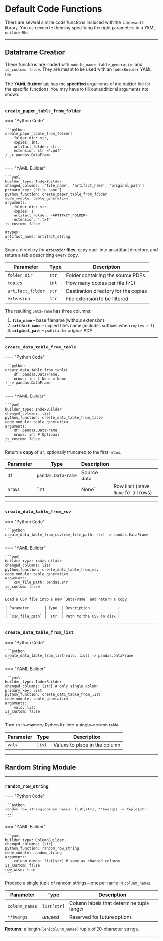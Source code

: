 # Default Code Functions

There are several simple code functions included with the `tablevault` library. You can execute them by specifying the right parameters in a YAML `Builder` file.

---

## Dataframe Creation

These functions are loaded with `module_name: table_generation` and `is_custom: false`. They are meant to be used with an `IndexBuilder` YAML file.

The **YAML Builder** tab has the **specified** arguments of the builder file for the specific functions. You may have to fill out additional arguments not shown.

---

### `create_paper_table_from_folder`

=== "Python Code"

    ```python
    create_paper_table_from_folder(
        folder_dir: str,
        copies: int,
        artifact_folder: str,
        extension: str ='.pdf'
    ) -> pandas.DataFrame
    ```

=== "YAML Builder"

    ```yaml
    builder_type: IndexBuilder
    changed_columns: ['file_name', 'artifact_name', 'original_path']
    primary_key: ['file_name']
    python_function: create_paper_table_from_folder
    code_module: table_generation
    arguments:
        folder_dir: str
        copies: 1
        artifact_folder: ~ARTIFACT_FOLDER~
        extension: '.txt'
    is_custom: false

    dtypes:
    artifact_name: artifact_string
    ```

Scan a directory for **`extension` files**, copy each into an artifact directory, and return a table describing every copy.

| Parameter         | Type  | Description                          |
| ----------------- | ----- | ------------------------------------ |
| `folder_dir`      | `str` | Folder containing the source PDFs    |
| `copies`          | `int` | How many copies per file (≥1)        |
| `artifact_folder` | `str` | Destination directory for the copies |
| `extension`       | `str` | File extension to be filtered        |

The resulting `DataFrame` has three columns:

1. **`file_name`** – base filename (without extension)
2. **`artifact_name`** – copied file’s name (includes suffixes when `copies > 1`)
3. **`original_path`** – path to the original PDF

---

### `create_data_table_from_table`

=== "Python Code"

    ```python
    create_data_table_from_table(
        df: pandas.DataFrame,
        nrows: int | None = None
    ) -> pandas.DataFrame
    ```
=== "YAML Builder"

    ```yaml
    builder_type: IndexBuilder
    changed_columns: list
    python_function: create_data_table_from_table
    code_module: table_generation
    arguments:    
        df: pandas.DataFrame
        nrows: int # Optional
    is_custom: false
    ```


Return a **copy** of `df`, optionally truncated to the first `nrows`.

| Parameter | Type               | Description |                                       |
| --------- | ------------------ | ----------- | ------------------------------------- |
| `df`      | `pandas.DataFrame` | Source data |                                       |
| `nrows`   | \`int              | None\`      | Row limit (leave `None` for all rows) |

---

### `create_data_table_from_csv`

=== "Python Code"

    ```python
    create_data_table_from_csv(csv_file_path: str) -> pandas.DataFrame
    ```

=== "YAML Builder"

    ```yaml
    builder_type: IndexBuilder
    changed_columns: list
    python_function: create_data_table_from_csv
    code_module: table_generation
    arguments:    
        csv_file_path: pandas.str
    is_custom: false
    ```

    Load a CSV file into a new `DataFrame` and return a copy.

    | Parameter       | Type  | Description             |
    | --------------- | ----- | ----------------------- |
    | `csv_file_path` | `str` | Path to the CSV on disk |

---

### `create_data_table_from_list`

=== "Python Code"

    ```python
    create_data_table_from_list(vals: list) -> pandas.DataFrame
    ```

=== "YAML Builder"

    ```yaml
    builder_type: IndexBuilder
    changed_columns: [str] # only single column
    primary_key: list
    python_function: create_data_table_from_list
    code_module: table_generation
    arguments:    
        vals: list
    is_custom: false
    ```

Turn an in-memory Python list into a single-column table.

| Parameter | Type   | Description                   |
| --------- | ------ | ----------------------------- |
| `vals`    | `list` | Values to place in the column |

---

## Random String Module

---

### `random_row_string`

=== "Python Code"

    ```python
    random_row_string(colunm_names: list[str], **kwargs) -> tuple[str, ...]
    ```

=== "YAML Builder"

    ```yaml
    builder_type: ColumnBuilder
    changed_columns: [str]
    python_function: random_row_string
    code_module: random_string
    arguments:    
        colunm_names: list[str] # same as changed_columns
    is_custom: false
    row_wise: true
    ```

Produce a single tuple of random strings—one per name in `colunm_names`.

| Parameter      | Type        | Description                               |
| -------------- | ----------- | ----------------------------------------- |
| `colunm_names` | `list[str]` | Column labels that determine tuple length |
| `**kwargs`     | *unused*    | Reserved for future options               |

**Returns:** a length-`len(colunm_names)` tuple of 20-character strings.

---